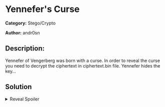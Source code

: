 # Yennefer's Curse
**Category:** Stego/Crypto

**Author:** andr0sn

## Description: 
Yennefer of Vengerberg was born with a curse. In order to reveal the curse you need to decrypt the ciphertext in ciphertext.bin file. 
Yennefer hides the key… 

## Solution
<details>
 <summary>Reveal Spoiler</summary>

The flag is encrypted and located in ciphertext.bin. In order to decrypt the flag you will need the key and iv which both are hidden in Yennefer's photo and can be retrieved with the following tool: [Steghide](https://github.com/StefanoDeVuono/steghide)

`CCSC{Tw1st3d_Sp1n3_And_L0ck3d_Jaw!}`

</details>
